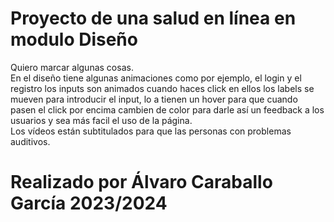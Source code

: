 # Proyecto de una salud en línea en modulo Diseño
Quiero marcar algunas cosas.<br>
En el diseño tiene algunas animaciones como por ejemplo, el login y el registro los inputs son animados cuando haces click en ellos
los labels se mueven para introducir el input, lo a tienen un hover para que cuando pasen el click por encima cambien de 
color para darle así un feedback a los usuarios y sea más facil el uso de la página.<br>
Los vídeos están subtitulados para que las personas con problemas auditivos.
# Realizado por Álvaro Caraballo García 2023/2024